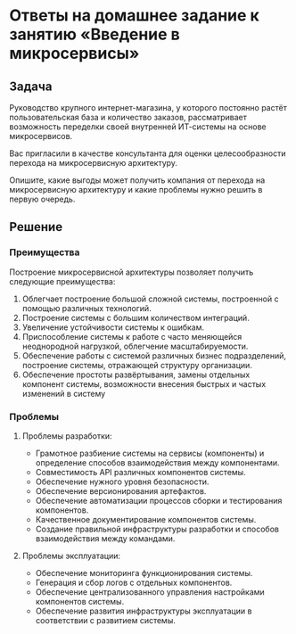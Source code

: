 # Ответы на домашнее задание к занятию «Введение в микросервисы»

## Задача

Руководство крупного интернет-магазина, у которого постоянно растёт пользовательская база и количество заказов, рассматривает возможность переделки своей внутренней   ИТ-системы на основе микросервисов. 

Вас пригласили в качестве консультанта для оценки целесообразности перехода на микросервисную архитектуру. 

Опишите, какие выгоды может получить компания от перехода на микросервисную архитектуру и какие проблемы нужно решить в первую очередь.

## Решение

### Преимущества

Построение микросервисной архитектуры позволяет получить следующие преимущества:

1. Облегчает построение большой сложной системы, построенной с помощью различных технологий.
1. Построение системы с большим количеством интеграций.
1. Увеличение устойчивости системы к ошибкам. 
1. Приспособление системы к работе с часто меняющейся неоднородной нагрузкой,
облегчение масштабируемости.
1. Обеспечение работы с системой различных бизнес подразделений, построение системы,
отражающей структуру организации.
1. Обеспечение простоты развёртывания, замены отдельных компонент системы,
возможности внесения быстрых и частых изменений в систему

### Проблемы

1. Проблемы разработки:
   - Грамотное разбиение системы на сервисы (компоненты) и
     определение способов взаимодействия между компонентами.
   - Совместимость API различных компонентов системы.
   - Обеспечение нужного уровня безопасности.
   - Обеспечение версионирования артефактов.
   - Обеспечение автоматизации процессов сборки и тестирования компонентов.
   - Качественное документирование компонентов системы.
   - Создание правильной инфраструктуры разработки и способов взаимодействия между командами.
   

2. Проблемы эксплуатации:
   - Обеспечение мониторинга функционирования системы.
   - Генерация и сбор логов с отдельных компонентов.
   - Обеспечение централизованного управления настройками компонентов системы.
   - Обеспечение развития инфраструктуры эксплуатации в соответствии с развитием системы.






